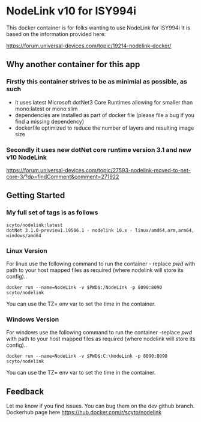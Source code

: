 # NodeLink v10 for ISY994i

This docker container is for folks wanting to use NodeLink for ISY994i
It is based on the information provided here:

<https://forum.universal-devices.com/topic/19214-nodelink-docker/>

## Why another container for this app

### Firstly this container strives to be as minimial as possible, as such

* it uses latest Microsoft dotNet3 Core Runtimes allowing for smaller than mono:latest or mono:slim
* dependencies are installed as part of docker file (please file a bug if you find a missing dependency)
* dockerfile optimized to reduce the number of layers and resulting image size

### Secondly it uses new dotNet core runtime version 3.1 and new v10 NodeLink

<https://forum.universal-devices.com/topic/27593-nodelink-moved-to-net-core-3/?do=findComment&comment=271922>

## Getting Started

### My full set of tags is as follows

```
scyto/nodelink:latest
dotNet 3.1.0-preview1.19506.1 - nodelink 10.x - linux/amd64,arm,arm64, windows/amd64
```

### Linux Version

For linux  use the following command to run the container - replace $pwd$ with path to your host mapped files as required (where nodelink will store its config)..

`docker run --name=NodeLink -v $PWD$:/NodeLink -p 8090:8090 scyto/nodelink`

You can use the TZ= env var to set the time in the container.

### Windows Version

For windows use the following command to run the container -replace $pwd$ with path to your host mapped files as required (where nodelink will store its config)..

`docker run --name=NodeLink -v $PWD$:C:\NodeLink -p 8090:8090 scyto/nodelink`

You can use the TZ= env var to set the time in the container.

## Feedback

Let me know if you find issues. You can bug them on the dev github branch. Dockerhub page here <https://hub.docker.com/r/scyto/nodelink>
